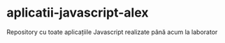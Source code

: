 # aplicatii-javascript-alex
Repository cu toate aplicațiile Javascript realizate până acum la laborator
